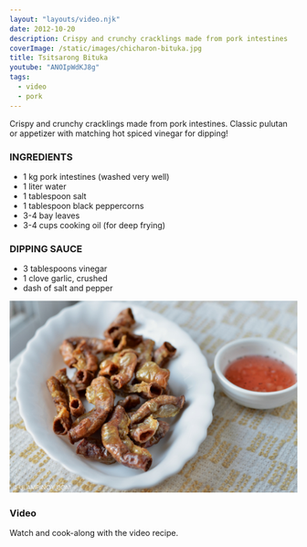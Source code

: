 ```yaml
---
layout: "layouts/video.njk"
date: 2012-10-20
description: Crispy and crunchy cracklings made from pork intestines
coverImage: /static/images/chicharon-bituka.jpg
title: Tsitsarong Bituka
youtube: "ANOIpWdKJ8g"
tags:
  - video
  - pork
---
```


Crispy and crunchy cracklings made from pork intestines. Classic pulutan or appetizer with matching hot spiced vinegar for dipping!

### INGREDIENTS
* 1 kg pork intestines (washed very well)
* 1 liter water
* 1 tablespoon salt
* 1 tablespoon black peppercorns
* 3-4 bay leaves
* 3-4 cups cooking oil (for deep frying)

### DIPPING SAUCE
* 3 tablespoons vinegar
* 1 clove garlic, crushed
* dash of salt and pepper

![Crispy and crunchy cracklings with spiced vinegar dip](/static/images/chicharon-bituka.jpg)

### Video
Watch and cook-along with the video recipe.

